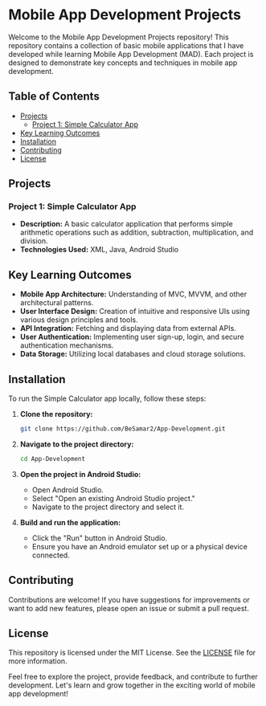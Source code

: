 # Mobile App Development Projects

Welcome to the Mobile App Development Projects repository! This repository contains a collection of basic mobile applications that I have developed while learning Mobile App Development (MAD). Each project is designed to demonstrate key concepts and techniques in mobile app development.

## Table of Contents
- [Projects](#projects)
  - [Project 1: Simple Calculator App](#project-1-simple-calculator-app)
- [Key Learning Outcomes](#key-learning-outcomes)
- [Installation](#installation)
- [Contributing](#contributing)
- [License](#license)

## Projects

### Project 1: Simple Calculator App
- **Description:** A basic calculator application that performs simple arithmetic operations such as addition, subtraction, multiplication, and division.
- **Technologies Used:** XML, Java, Android Studio

## Key Learning Outcomes
- **Mobile App Architecture:** Understanding of MVC, MVVM, and other architectural patterns.
- **User Interface Design:** Creation of intuitive and responsive UIs using various design principles and tools.
- **API Integration:** Fetching and displaying data from external APIs.
- **User Authentication:** Implementing user sign-up, login, and secure authentication mechanisms.
- **Data Storage:** Utilizing local databases and cloud storage solutions.

## Installation
To run the Simple Calculator app locally, follow these steps:

1. **Clone the repository:**
   ```bash
   git clone https://github.com/BeSamar2/App-Development.git

   ```
2. **Navigate to the project directory:**
   ```bash
   cd App-Development
   ```
3. **Open the project in Android Studio:**
   - Open Android Studio.
   - Select "Open an existing Android Studio project."
   - Navigate to the project directory and select it.

4. **Build and run the application:**
   - Click the "Run" button in Android Studio.
   - Ensure you have an Android emulator set up or a physical device connected.

## Contributing
Contributions are welcome! If you have suggestions for improvements or want to add new features, please open an issue or submit a pull request.

## License
This repository is licensed under the MIT License. See the [LICENSE](LICENSE) file for more information.

Feel free to explore the project, provide feedback, and contribute to further development. Let's learn and grow together in the exciting world of mobile app development!
